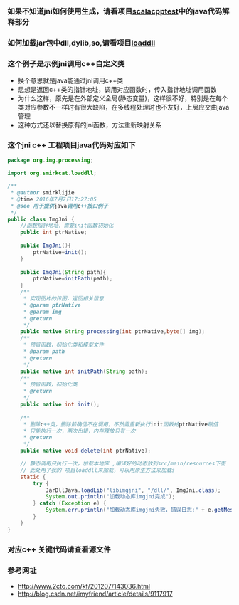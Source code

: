 ### 如果不知道jni如何使用生成，请看项目[scalacpptest][1]中的java代码解释部分
### 如何加载jar包中dll,dylib,so,请看项目[loaddll][2]

### 这个例子是示例jni调用c++自定义类
+ 换个意思就是java能通过jni调用c++类
+ 思想是返回c++类的指针地址，调用对应函数时，传入指针地址调用函数
+ 为什么这样，原先是在外部定义全局(静态变量)，这样很不好，特别是在每个类对应参数不一样时有很大缺陷，在多线程处理时也不友好，上层应交由java管理
+ 这种方式还以替换原有的jni函数，方法重新映射关系

### 这个jni c++ 工程项目java代码对应如下
```java
package org.img.processing;

import org.smirkcat.loaddll;

/**
 * @author smirklijie
 * @time 2016年7月7日17:27:05
 * @see 用于提供java调用c++接口例子
 */
public class ImgJni {
    //函数指针地址，需要init函数初始化
    public int ptrNative;
    
    public ImgJni(){
        ptrNative=init();
    }
    
    public ImgJni(String path){
        ptrNative=initPath(path);
    }
    /**
     * 实现图片的传图，返回相关信息
     * @param ptrNative
     * @param img
     * @return
     */
    public native String processing(int ptrNative,byte[] img);
    /**
     * 预留函数，初始化类和模型文件
     * @param path
     * @return
     */
    public native int initPath(String path);
    /**
     * 预留函数，初始化类
     * @return
     */
    public native int init();
    
    /**
     * 删除c++类，删除前确信不在调用，不然需重新执行init函数给ptrNative赋值
     * 只能执行一次，两次出错，内存释放只有一次
     * @return
     */
    public native void delete(int ptrNative);

    // 静态调用只执行一次，加载本地库 ,编译好的动态放到src/main/resources下面
    // 此处用了我的 项目loaddll来加载，可以用原生方法来加载s
    static {
        try {
            JarDllJava.loadLib("libimgjni", "/dll/", ImgJni.class);
            System.out.println("加载动态库imgjni完成");
        } catch (Exception e) {
            System.err.println("加载动态库imgjni失败，错误日志:" + e.getMessage());
        }
    }
}

```

### 对应c++ 关键代码请查看源文件

### 参考网址
+ <http://www.2cto.com/kf/201207/143036.html>
+ <http://blog.csdn.net/imyfriend/article/details/9117917>


[1]: https://git.oschina.net/smirkcat/scalacpptest.git
[2]: https://git.oschina.net/smirkcat/loaddll.git